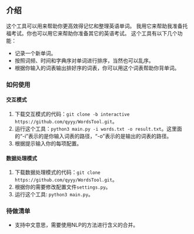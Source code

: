 ## 介绍
这个工具可以用来帮助你更高效得记忆和整理英语单词。
我用它来帮助我准备托福考试。你也可以用它来帮助你准备其它的英语考试。
这个工具有以下几个功能：
- 记录一个新单词。
- 按照词频、时间和字典序对单词进行排序，当然也可以乱序。
- 根据你输入的词表输出排好序的词表，你可以用这个词表帮助你背单词。
### 如何使用
#### 交互模式
1. 下载交互模式的代码：`git clone -b interactive https://github.com/qyyy/WordsTool.git`。
2. 运行这个工具：`python3 main.py -i words.txt -o result.txt`。这里面的“-i”表示的是你输入词表的路径，“-o”表示的是输出的词表的路径。
3. 根据提示输入你的每项配置。
#### 数据处理模式
1. 下载数据处理模式的代码：`git clone https://github.com/qyyy/WordsTool.git`。
2. 根据你的需要修改配置文件`settings.py`。
3. 运行这个工具: `python3 main.py`。
### 待做清单
- 支持中文意思，需要使用NLP的方法进行含义的合并。
